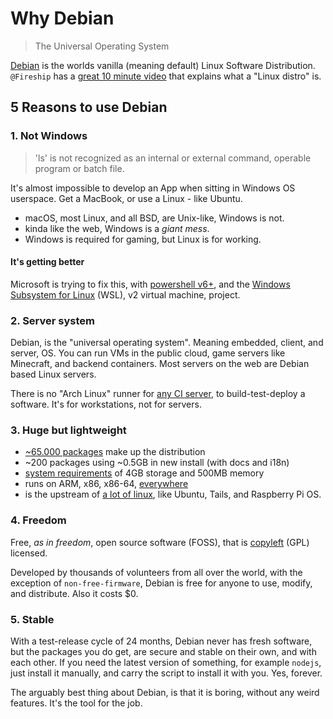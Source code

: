 # Why Debian

> The Universal Operating System

[Debian](https://www.debian.org/) is the worlds vanilla (meaning default) Linux Software Distribution. `@Fireship` has a [great 10 minute video](https://www.youtube.com/watch?v=ShcR4Zfc6Dw) that explains what a "Linux distro" is.

## 5 Reasons to use Debian

### 1. Not Windows

> 'ls' is not recognized as an internal or external command, operable program or batch file.

It's almost impossible to develop an App when sitting in Windows OS userspace. Get a MacBook, or use a Linux - like Ubuntu.

- macOS, most Linux, and all BSD, are Unix-like, Windows is not.
- kinda like the web, Windows is a _giant mess_.
- Windows is required for gaming, but Linux is for working.

#### It's getting better

Microsoft is trying to fix this, with [powershell v6+](https://github.com/PowerShell/PowerShell), and the [Windows Subsystem for Linux](https://en.wikipedia.org/wiki/Windows_Subsystem_for_Linux) (WSL), v2 virtual machine, project.

### 2. Server system

Debian, is the "universal operating system". Meaning embedded, client, and server, OS. You can run VMs in the public cloud, game servers like Minecraft, and backend containers. Most servers on the web are Debian based Linux servers.

There is no "Arch Linux" runner for [any CI server](https://github.com/ligurio/awesome-ci), to build-test-deploy a software. It's for workstations, not for servers.

### 3. Huge but lightweight

- [~65.000 packages](https://packages.debian.org/stable/) make up the distribution
- ~200 packages using ~0.5GB in new install (with docs and i18n)
- [system requirements](https://www.debian.org/releases/stable/amd64/ch03s04.en.html) of 4GB storage and 500MB memory
- runs on ARM, x86, x86-64, [everywhere](https://www.debian.org/ports/)
- is the upstream of [a lot of linux](https://upload.wikimedia.org/wikipedia/commons/a/ad/2023_Linux_Distributions_Timeline.svg), like Ubuntu, Tails, and Raspberry Pi OS.

### 4. Freedom

Free, _as in freedom_, open source software (FOSS), that is [copyleft](https://en.wikipedia.org/wiki/Copyleft) (GPL) licensed.

Developed by thousands of volunteers from all over the world, with the exception of `non-free-firmware`, Debian is free for anyone to use, modify, and distribute. Also it costs $0.

### 5. Stable

With a test-release cycle of 24 months, Debian never has fresh software, but the packages you do get, are secure and stable on their own, and with each other. If you need the latest version of something, for example `nodejs`, just install it manually, and carry the script to install it with you. Yes, forever.

The arguably best thing about Debian, is that it is boring, without any weird features. It's the tool for the job.
